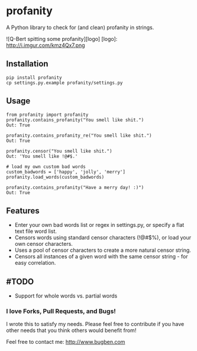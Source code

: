 profanity
=========

A Python library to check for (and clean) profanity in strings.

![Q-Bert spitting some profanity][logo]
[logo]: http://i.imgur.com/kmz4Qx7.png

## Installation
    pip install profanity
    cp settings.py.example profanity/settings.py

## Usage
    from profanity import profanity
    profanity.contains_profanity("You smell like shit.")
    Out: True

    profanity.contains_profanity_re("You smell like shit.")
    Out: True

    profanity.censor("You smell like shit.")
    Out: 'You smell like !@#$.'

    # load my own custom bad words
    custom_badwords = ['happy', 'jolly', 'merry']                           
    profanity.load_words(custom_badwords)
    
    profanity.contains_profanity("Have a merry day! :)")
    Out: True


## Features

* Enter your own bad words list or regex in settings.py, or specify a flat text file word list.
* Censors words using standard censor characters (!@#$%), or load your own censor characters. 
* Uses a pool of censor characters to create a more natural censor string. 
* Censors all instances of a given word with the same censor string - for easy correlation.


## #TODO

* Support for whole words vs. partial words


### I love Forks, Pull Requests, and Bugs!

I wrote this to satisfy my needs. Please feel free to contribute if you have other needs that you think others would benefit from! 

Feel free to contact me: http://www.bugben.com
